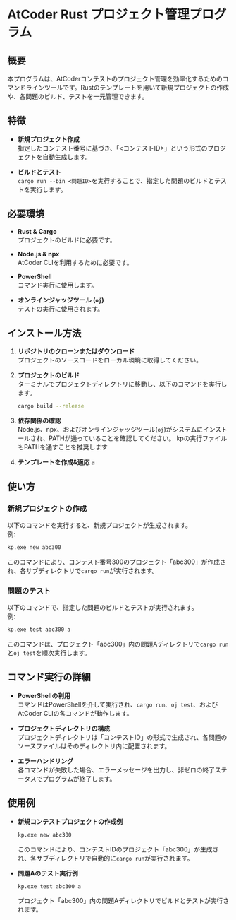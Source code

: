# AtCoder Rust プロジェクト管理プログラム

## 概要

本プログラムは、AtCoderコンテストのプロジェクト管理を効率化するためのコマンドラインツールです。Rustのテンプレートを用いて新規プロジェクトの作成や、各問題のビルド、テストを一元管理できます。

## 特徴

- **新規プロジェクト作成**  
  指定したコンテスト番号に基づき、「<コンテストID>」という形式のプロジェクトを自動生成します。

- **ビルドとテスト**  
  `cargo run --bin <問題ID>`を実行することで、指定した問題のビルドとテストを実行します。

## 必要環境

- **Rust & Cargo**  
  プロジェクトのビルドに必要です。

- **Node.js & npx**  
  AtCoder CLIを利用するために必要です。

- **PowerShell**  
  コマンド実行に使用します。

- **オンラインジャッジツール (`oj`)**  
  テストの実行に使用されます。

## インストール方法

1. **リポジトリのクローンまたはダウンロード**  
   プロジェクトのソースコードをローカル環境に取得してください。

2. **プロジェクトのビルド**  
   ターミナルでプロジェクトディレクトリに移動し、以下のコマンドを実行します。

   ```bash
   cargo build --release
   ```

3. **依存関係の確認**  
   Node.js、npx、およびオンラインジャッジツール(`oj`)がシステムにインストールされ、PATHが通っていることを確認してください。
   kpの実行ファイルもPATHを通すことを推奨します

4. **テンプレートを作成&適応**
    a

## 使い方

### 新規プロジェクトの作成

以下のコマンドを実行すると、新規プロジェクトが生成されます。  
例:  

```bash
kp.exe new abc300
```

このコマンドにより、コンテスト番号300のプロジェクト「abc300」が作成され、各サブディレクトリで`cargo run`が実行されます。

### 問題のテスト

以下のコマンドで、指定した問題のビルドとテストが実行されます。  
例:  

```bash
kp.exe test abc300 a
```

このコマンドは、プロジェクト「abc300」内の問題Aディレクトリで`cargo run`と`oj test`を順次実行します。

## コマンド実行の詳細

- **PowerShellの利用**  
  コマンドはPowerShellを介して実行され、`cargo run`、`oj test`、およびAtCoder CLIの各コマンドが動作します。

- **プロジェクトディレクトリの構成**  
  プロジェクトディレクトリは「コンテストID」の形式で生成され、各問題のソースファイルはそのディレクトリ内に配置されます。

- **エラーハンドリング**  
  各コマンドが失敗した場合、エラーメッセージを出力し、非ゼロの終了ステータスでプログラムが終了します。

## 使用例

- **新規コンテストプロジェクトの作成例**

  ```bash
  kp.exe new abc300
  ```

  このコマンドにより、コンテストIDのプロジェクト「abc300」が生成され、各サブディレクトリで自動的に`cargo run`が実行されます。

- **問題Aのテスト実行例**

  ```bash
  kp.exe test abc300 a
  ```

  プロジェクト「abc300」内の問題Aディレクトリでビルドとテストが実行されます。
